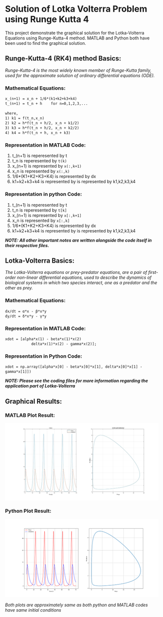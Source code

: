 # Solution of Lotka Volterra Problem using Runge Kutta 4

This project demonstrate the graphical solution for the Lotka-Volterra Equations using Runge-Kutta-4 method. MATLAB and Python both have been used to find the graphical solution.

## Runge-Kutta-4 (RK4) method Basics:

*Runge-Kutta-4 is the most widely known member of Runge-Kutta family, used for the approximate solution of ordinary differential equations (ODE).*

### Mathematical Equations:

```
x_(n+1) = x_n + 1/6*(k1+k2+k3+k4)
t_(n+1) = t_n + h    for n=0,1,2,3,...

where,
1) k1 = f(t_n,x_n)
2) k2 = h*f(t_n + h/2, x_n + k1/2)
3) k3 = h*f(t_n + h/2, x_n + k2/2)
4) k4 = h*f(t_n + h, x_n + k3)
```
### Representation in MATLAB Code:

1) t_(n+1) is reperesented by t
2) t_n is reperesented by `t(k)`
3) x_(n+1) is represented by `x(:,k+1)`
4) x_n is represented by `x(:,k)`
5) 1/6*(K1+K2+K3+K4) is represented by dx
6) k1+k2+k3+k4 is represented by is represented by k1,k2,k3,k4

### Representation in python Code:

1) t_(n+1) is reperesented by t
2) t_n is reperesented by `t[k]`
3) x_(n+1) is represented by `x[:,k+1]`
4) x_n is represented by `x[:,k]`
5) 1/6*(K1+K2+K3+K4) is represented by dx
6) k1+k2+k3+k4 is represented by is represented by k1,k2,k3,k4

***NOTE: All other important notes are written alongside the code itself in their respective files.***

## Lotka-Volterra Basics:

*The Lotka-Volterra equations or prey-predator equations, are a pair of first-order non-linear differential equations, used to describe the dynamics of biological systems in which two species interact, one as a predator and the other as prey.*

### Mathematical Equations:

```
dx/dt = α*x - β*x*y
dy/dt = δ*x*y - γ*y
```
### Representation in MATLAB Code:

```
xdot = [alpha*x(1) - beta*x(1)*x(2)
            delta*x(1)*x(2) - gamma*x(2)];
```

### Representation in Python Code:

```
xdot = np.array([alpha*x[0] - beta*x[0]*x[1], delta*x[0]*x[1] - gamma*x[1]])
```

***NOTE: Please see the coding files for more information regarding the application part of Lotka-Volterra***

## Graphical Results:

### MATLAB Plot Result:

![MATLAB PLOT RESULT](https://github.com/GraniteMask/Lotka-Volterra-Problem-using-RungeKutta4/blob/master/plotResultsMatlab.jpg?raw=true)

### Python Plot Result:

![PYTHON PLOT RESULT](https://github.com/GraniteMask/Lotka-Volterra-Problem-using-RungeKutta4/blob/master/plotResultsPython.png?raw=true)

*Both plots are approximately same as both python and MATLAB codes have same initial conditions*
